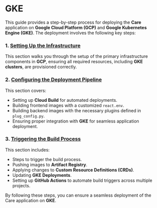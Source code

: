 # GKE

This guide provides a step-by-step process for deploying the **Care** application on **Google Cloud Platform (GCP)** and **Google Kubernetes Engine (GKE)**. The deployment involves the following key steps:

### 1. [Setting Up the Infrastructure](./Infra)

This section walks you through the setup of the primary infrastructure components in **GCP**, ensuring all required resources, including **GKE clusters**, are provisioned correctly.

### 2. [Configuring the Deployment Pipeline](./CICD)

This section covers:

- Setting up **Cloud Build** for automated deployments.
- Building frontend images with a customized `react.env`.
- Building backend images with the necessary plugins defined in `plug_config.py`.
- Ensuring proper integration with **GKE** for seamless application deployment.

### 3. [Triggering the Build Process](./Trigger)

This section includes:

- Steps to trigger the build process.
- Pushing images to **Artifact Registry**.
- Applying changes to **Custom Resource Definitions (CRDs)**.
- Updating **GKE Deployments**.
- Setting up **GitHub Actions** to automate build triggers across multiple projects.

By following these steps, you can ensure a seamless deployment of the Care application on **GKE**.
